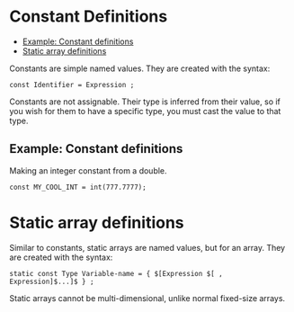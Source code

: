 Constant Definitions
====================

<!-- vim-markdown-toc GFM -->

   * [Example: Constant definitions](#example-constant-definitions)
* [Static array definitions](#static-array-definitions)

<!-- vim-markdown-toc -->

Constants are simple named values. They are created with the syntax:

```
const Identifier = Expression ;
```

Constants are not assignable. Their type is inferred from their value, so if
you wish for them to have a specific type, you must cast the value to that
type.

## Example: Constant definitions

Making an integer constant from a double.

```
const MY_COOL_INT = int(777.7777);
```

Static array definitions
=========================

Similar to constants, static arrays are named values, but for an array. They
are created with the syntax:

```
static const Type Variable-name = { $[Expression $[ , Expression]$...]$ } ;
```

Static arrays cannot be multi-dimensional, unlike normal fixed-size arrays.

<!-- EOF -->
